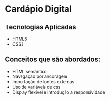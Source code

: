# Cardápio Digital

## Tecnologias Aplicadas
- HTML5
- CSS3

## Conceitos que são abordados:
- HTML semântico
- Navegação por ancoragem
- Importação de fontes externas
- Uso de variáveis de css
- Display flexível e introdução a responsividade

